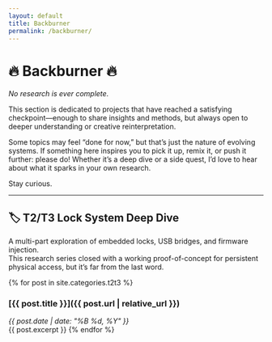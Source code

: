 ```yaml
---
layout: default
title: Backburner
permalink: /backburner/
---
```


# 🔥 Backburner 🔥

_No research is ever complete._

This section is dedicated to projects that have reached a satisfying checkpoint—enough to share insights and methods, but always open to deeper understanding or creative reinterpretation.

Some topics may feel “done for now,” but that’s just the nature of evolving systems. If something here inspires you to pick it up, remix it, or push it further: please do! Whether it’s a deep dive or a side quest, I’d love to hear about what it sparks in your own research.

Stay curious.

---

## 🏷️ T2/T3 Lock System Deep Dive

A multi-part exploration of embedded locks, USB bridges, and firmware injection.  
This research series closed with a working proof-of-concept for persistent physical access, but it’s far from the last word.

{% for post in site.categories.t2t3 %}
### [{{ post.title }}]({{ post.url | relative_url }})
*{{ post.date | date: "%B %d, %Y" }}*  
{{ post.excerpt }}
{% endfor %}
